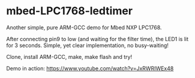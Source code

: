 # mbed-LPC1768-ledtimer
Another simple, pure ARM-GCC demo for Mbed NXP LPC1768.

After connecting pin9 to low (and waiting for the filter
time), the LED1 is lit for 3 seconds. Simple, yet clear
implementation, no busy-waiting!

Clone, install ARM-GCC, make, make flash and try!

Demo in action: https://www.youtube.com/watch?v=JxRWRIWEx48
